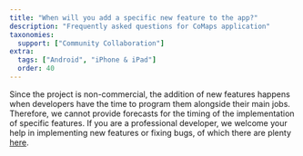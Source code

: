 ```yaml
---
title: "When will you add a specific new feature to the app?"
description: "Frequently asked questions for CoMaps application"
taxonomies:
  support: ["Community Collaboration"]
extra:
  tags: ["Android", "iPhone & iPad"]
  order: 40
---
```


Since the project is non-commercial, the addition of new features happens when developers have the time to program them alongside their main jobs. Therefore, we cannot provide forecasts for the timing of the implementation of specific features. If you are a professional developer, we welcome your help in implementing new features or fixing bugs, of which there are plenty [here](https://codeberg.org/comaps/comaps/issues).

